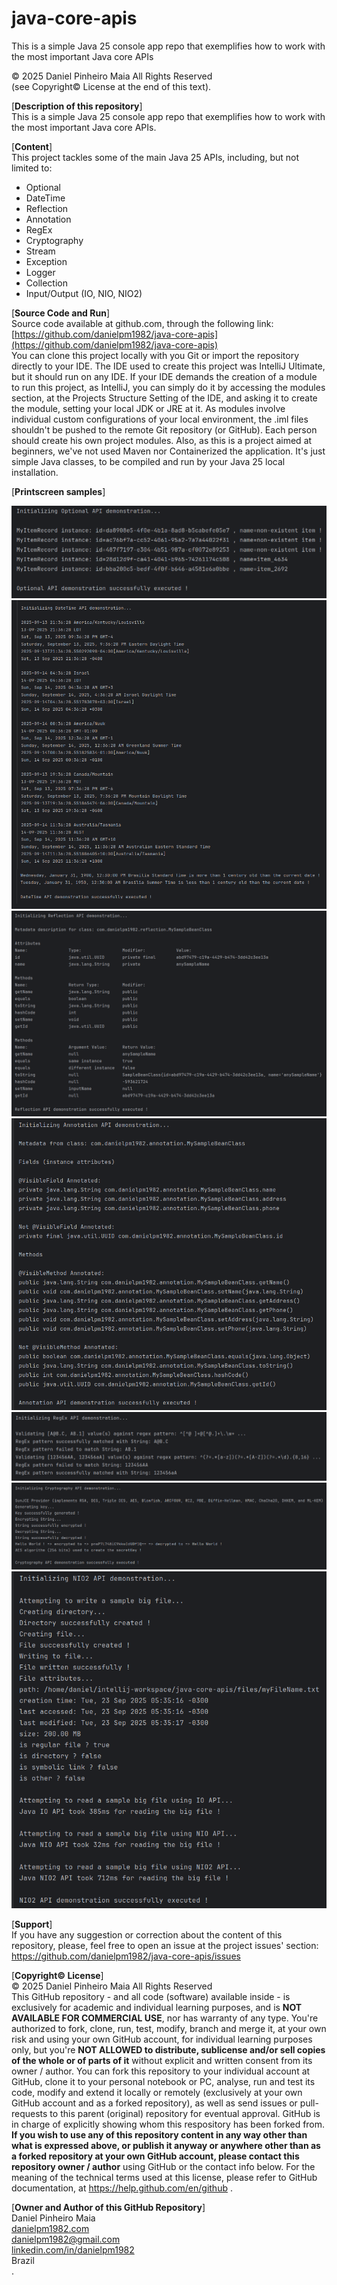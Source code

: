 # java-core-apis

This is a simple Java 25 console app repo that exemplifies how to work with the most important Java core APIs

© 2025 Daniel Pinheiro Maia All Rights Reserved<br>
(see Copyright© License at the end of this text).

[**Description of this repository**]<br>
This is a simple Java 25 console app repo that exemplifies how to work with the most important Java core APIs.

[**Content**]<br>
This project tackles some of the main Java 25 APIs, including, but not limited to:
- Optional
- DateTime
- Reflection
- Annotation
- RegEx
- Cryptography
- Stream
- Exception
- Logger
- Collection
- Input/Output (IO, NIO, NIO2)

[**Source Code and Run**]<br>
Source code available at github.com, through the following link:<br>
[https://github.com/danielpm1982/java-core-apis](https://github.com/danielpm1982/java-core-apis) <br>
You can clone this project locally with you Git or import the repository directly to your IDE. The IDE used to create this project was IntelliJ Ultimate, but it should run on any IDE. If your IDE demands the creation of a module to run this project, as IntelliJ, you can simply do it by accessing the modules section, at the Projects Structure Setting of the IDE, and asking it to create the module, setting your local JDK or JRE at it. As modules involve individual custom configurations of your local environment, the .iml files shouldn't be pushed to the remote Git repository (or GitHub). Each person should create his own project modules. Also, as this is a project aimed at beginners, we've not used Maven nor Containerized the application. It's just simple Java classes, to be compiled and run by your Java 25 local installation.

[**Printscreen samples**]<br>

![optional.png](./img/optional.png)
![datetime.png](./img/datetime.png)
![reflection.png](./img/reflection.png)
![annotation.png](./img/annotation.png)
![regex.png](./img/regex.png)
![cryptography.png](./img/cryptography.png)
![nio2.png](./img/nio2.png)

[**Support**]<br>
If you have any suggestion or correction about the content of this repository, please, feel free to open an issue at the project issues' section:<br>
https://github.com/danielpm1982/java-core-apis/issues

[**Copyright© License**]<br>
© 2025 Daniel Pinheiro Maia All Rights Reserved<br>
This GitHub repository - and all code (software) available inside - is exclusively for academic and individual learning purposes, and is **NOT AVAILABLE FOR COMMERCIAL USE**, nor has warranty of any type. You're authorized to fork, clone, run, test, modify, branch and merge it, at your own risk and using your own GitHub account, for individual learning purposes only, but you're **NOT ALLOWED to distribute, sublicense and/or sell copies of the whole or of parts of it** without explicit and written consent from its owner / author. You can fork this repository to your individual account at GitHub, clone it to your personal notebook or PC, analyse, run and test its code, modify and extend it locally or remotely (exclusively at your own GitHub account and as a forked repository), as well as send issues or pull-requests to this parent (original) repository for eventual approval. GitHub is in charge of explicitly showing whom this respository has been forked from. **If you wish to use any of this repository content in any way other than what is expressed above, or publish it anyway or anywhere other than as a forked repository at your own GitHub account, please contact this repository owner / author** using GitHub or the contact info below. For the meaning of the technical terms used at this license, please refer to GitHub documentation, at https://help.github.com/en/github .

[**Owner and Author of this GitHub Repository**]<br>
Daniel Pinheiro Maia<br>
[danielpm1982.com](https://www.danielpm1982.com)<br>
danielpm1982@gmail.com<br>
[linkedin.com/in/danielpm1982](https://www.linkedin.com/in/danielpm1982)<br>
Brazil<br>
.

